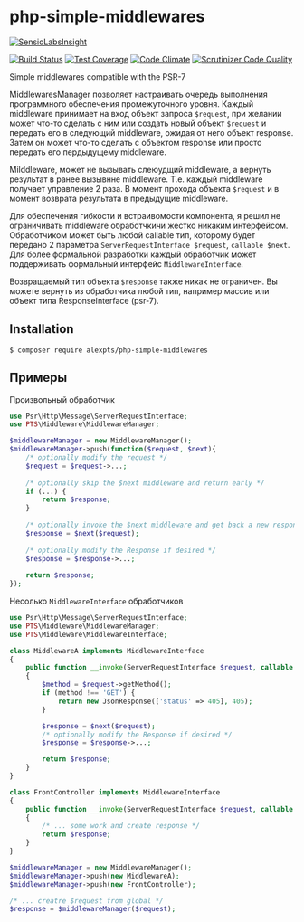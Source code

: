 # php-simple-middlewares

[![SensioLabsInsight](https://insight.sensiolabs.com/projects/2ae889b1-18df-43ef-9724-dce19c388e46/big.png)](https://insight.sensiolabs.com/projects/2ae889b1-18df-43ef-9724-dce19c388e46)

[![Build Status](https://travis-ci.org/alexpts/php-simple-middlewares.svg?branch=master)](https://travis-ci.org/alexpts/php-simple-middlewares)
[![Test Coverage](https://codeclimate.com/github/alexpts/php-simple-middlewares/badges/coverage.svg)](https://codeclimate.com/github/alexpts/php-simple-middlewares/coverage)
[![Code Climate](https://codeclimate.com/github/alexpts/php-simple-middlewares/badges/gpa.svg)](https://codeclimate.com/github/alexpts/php-simple-middlewares)
[![Scrutinizer Code Quality](https://scrutinizer-ci.com/g/alexpts/php-simple-middlewares/badges/quality-score.png?b=master)](https://scrutinizer-ci.com/g/alexpts/php-simple-middlewares/?branch=master)


Simple middlewares compatible with the PSR-7

MiddlewaresManager позволяет настраивать очередь выполнения программного обеспечения промежуточного уровня.
Каждый middleware принимает на вход объект запроса `$request`, при желании может что-то сделать с ним или создать новый объект `$request` и передать его в следующий middleware, ожидая от него объект response. Затем он может что-то сделать с объектом response или просто передать его пердыдущему middleware.

Milddleware, может не вызывать слеюудщий middleware, а вернуть результат в ранее вызывнне middleware.
Т.е. каждый middleware получает управление 2 раза. В момент прохода объекта `$request` и в момент возврата результата в предыдущие middleware.

Для обеспечения гибкости и встраивомости компонента, я решил не ограничивать middleware обработчкичи жестко никаким интерфейсом. Обработчиком может быть любой callable тип, которому будет передано 2 параметра `ServerRequestInterface $request`, `callable $next`. Для более формальной разработки каждый обработчик может поддерживать формальный интерфейс `MiddlewareInterface`.

Возвращаемый тип объекта `$response` также никак не ограничен. Вы можете вернуть из обработчика любой тип, например массив или объект типа ResponseInterface (psr-7).

## Installation

```$ composer require alexpts/php-simple-middlewares```

## Примеры

Произвольный обработчик

```php
use Psr\Http\Message\ServerRequestInterface;
use PTS\Middleware\MiddlewareManager;

$middlewareManager = new MiddlewareManager();
$middlewareManager->push(function($request, $next){
    /* optionally modify the request */
    $request = $request->...;
	
    /* optionally skip the $next middleware and return early */
    if (...) {
        return $response;
    }
	
    /* optionally invoke the $next middleware and get back a new response */
    $response = $next($request);
	
    /* optionally modify the Response if desired */
    $response = $response->...;
	
    return $response;
});
```


Несолько `MiddlewareInterface` обработчиков

```php
use Psr\Http\Message\ServerRequestInterface;
use PTS\Middleware\MiddlewareManager;
use PTS\Middleware\MiddlewareInterface;

class MiddlewareA implements MiddlewareInterface
{
    public function __invoke(ServerRequestInterface $request, callable $next)
    {
        $method = $request->getMethod();
        if (method !== 'GET') {
            return new JsonResponse(['status' => 405], 405);
        }

        $response = $next($request);
        /* optionally modify the Response if desired */
        $response = $response->...;

        return $response;
    }
}

class FrontController implements MiddlewareInterface
{
    public function __invoke(ServerRequestInterface $request, callable $next)
    {
        /* ... some work and create response */	
        return $response;
    }
}

$middlewareManager = new MiddlewareManager();
$middlewareManager->push(new MiddlewareA);
$middlewareManager->push(new FrontController);

/* ... creatre $request from global */
$response = $middlewareManager($request);
```
